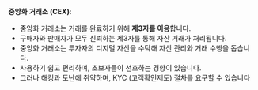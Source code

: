 **중앙화 거래소 (CEX)**:

- 중앙화 거래소는 거래를 완료하기 위해 **제3자를 이용**합니다.
- 구매자와 판매자가 모두 신뢰하는 제3자를 통해 자산 거래가 처리됩니다.
- 중앙화 거래소는 투자자의 디지털 자산을 수탁해 자산 관리와 거래 수행을 돕습니다.
- 사용하기 쉽고 편리하며, 초보자들이 선호하는 경향이 있습니다.
- 그러나 해킹과 도난에 취약하며, KYC (고객확인제도) 절차를 요구할 수 있습니다